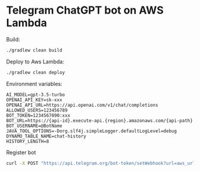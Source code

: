 # Telegram ChatGPT bot on AWS Lambda

Build:

```bash
./gradlew clean build
```

Deploy to Aws Lambda:
```bash
./gradlew clean deploy
```
Environment variables:
```
AI_MODEL=gpt-3.5-turbo
OPENAI_API_KEY=sk-xxx
OPENAI_API_URL=https://api.openai.com/v1/chat/completions
ALLOWED_USERS=123456789
BOT_TOKEN=1234567890:xxx
BOT_URL=https://{api-id}.execute-api.{region}.amazonaws.com/{api-path}
BOT_USERNAME=@BotName
JAVA_TOOL_OPTIONS=-Dorg.slf4j.simpleLogger.defaultLogLevel=debug
DYNAMO_TABLE_NAME=chat-history
HISTORY_LENGTH=8
```
Register bot
```bash
curl -X POST "https://api.telegram.org/bot-token/setWebhook?url=aws_url"
```
